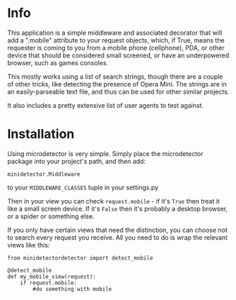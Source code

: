 Info
====

This application is a simple middleware and associated decorator that will add a ".mobile" attribute to your request objects, which, if True, means the requester is coming to you from a mobile phone (cellphone), PDA, or other device that should be considered small screened, or have an underpowered browser, such as games consoles.

This mostly works using a list of search strings, though there are a couple of other tricks, like detecting the presence of Opera Mini. The strings are in an easily-parseable text file, and thus can be used for other similar projects.

It also includes a pretty extensive list of user agents to test against.

Installation
============

Using microdetector is very simple. Simply place the microdetector package into your project's path, and then add:

	minidetector.Middleware

to your `MIDDLEWARE_CLASSES` tuple in your settings.py

Then in your view you can check `request.mobile` - if it's `True` then treat it like a small screen device. If it's `False` then it's probably a desktop browser, or a spider or something else.

If you only have certain views that need the distinction, you can choose not to search every request you receive. All you need to do is wrap the relevant views like this:

	from minidetectordetector import detect_mobile

	@detect_mobile
	def my_mobile_view(request):
		if request.mobile:
			#do something with mobile